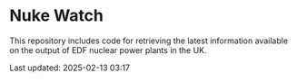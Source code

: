 # Nuke Watch

This repository includes code for retrieving the latest information available on the output of EDF nuclear power plants in the UK.

Last updated: 2025-02-13 03:17